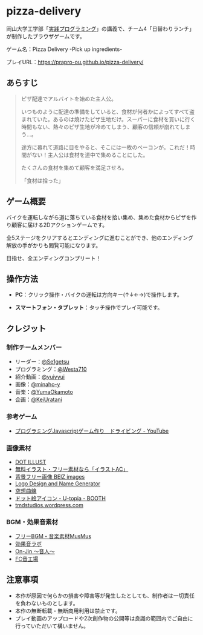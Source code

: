 # pizza-delivery

岡山大学工学部「[実践プログラミング](https://kyomu.adm.okayama-u.ac.jp/Portal/Public/Syllabus/SyllabusSearchStart.aspx?lct_year=2024&lct_cd=2024098621&je_cd=1)」の講義で、チーム4「日替わりランチ」が制作したブラウザゲームです。

ゲーム名：Pizza Delivery -Pick up ingredients-

プレイURL：https://prapro-ou.github.io/pizza-delivery/

## あらすじ

> ピザ配達でアルバイトを始めた主人公。
>
> いつものように配達の準備をしていると、食材が何者かによってすべて盗まれていた。あるのは焼けたピザ生地だけ。スーパーに食材を買いに行く時間もない、熱々のピザ生地が冷めてしまう、顧客の信頼が崩れてしまう...。
>
> 途方に暮れて道路に目をやると、そこには一枚のベーコンが。これだ！時間がない！主人公は食材を道中で集めることにした。
> 
> たくさんの食材を集めて顧客を満足させろ。
> 
> 「食材は拾った」

## ゲーム概要

バイクを運転しながら道に落ちている食材を拾い集め、集めた食材からピザを作り顧客に届ける2Dアクションゲームです。

全5ステージをクリアするとエンディングに進むことができ、他のエンディング解放の手がかりも閲覧可能になります。

目指せ、全エンディングコンプリート！

## 操作方法

- **PC**：クリック操作・バイクの運転は方向キー(↑↓←→)で操作します。

- **スマートフォン・タブレット**：タッチ操作でプレイ可能です。

## クレジット

### 制作チームメンバー

- リーダー：[@Se1getsu](https://github.com/Se1getsu)
- プログラミング：[@Westa710](https://github.com/Westa710)
- 紹介動画：[@yuiyyui](https://github.com/yuiyyui)
- 画像：[@minaho-y](https://github.com/minaho-y)
- 音楽：[@YumaOkamoto](https://github.com/YumaOkamoto)
- 企画：[@KeiUratani](https://github.com/KeiUratani)

### 参考ゲーム
- [プログラミングJavascriptゲーム作り　ドライビング - YouTube](https://youtu.be/f5tapt1BUGU?feature=shared)

### 画像素材
- [DOT ILLUST](https://dot-illust.net/)
- [無料イラスト・フリー素材なら「イラストAC」](https://www.ac-illust.com/)
- [背景フリー画像 BEIZ images](https://www.beiz.jp/)
- [Logo Design and Name Generator](https://www10.flamingtext.com/)
- [空想曲線](https://kopacurve.blog.fc2.com/)
- [ドット絵アイコン - U-topia - BOOTH](https://booth.pm/ja/items/3682785)
- [tmdstudios.wordpress.com](https://tmdstudios.wordpress.com/)

### BGM・効果音素材

- [フリーBGM・音楽素材MusMus](https://musmus.main.jp)
- [効果音ラボ](https://soundeffect-lab.info/)
- [On-Jin ～音人～](https://on-jin.com/)
- [FC音工場](https://fc.sitefactory.info/)

## 注意事項

- 本作が原因で何らかの損害や障害等が発生したとしても、制作者は一切責任を負わないものとします。
- 本作の無断転載・無断商用利用は禁止です。
- プレイ動画のアップロードや2次創作物の公開等は良識の範囲内でご自由に行っていただいて構いません。
